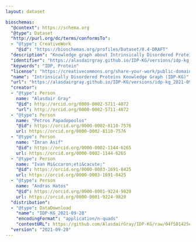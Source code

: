 ```yaml
---
layout: dataset

bioschemas:
  "@context": https://schema.org
  "@type": Dataset
  "http://purl.org/dc/terms/conformsTo":
  - "@type": CreativeWork
    "@id": "https://bioschemas.org/profiles/Dataset/0.4-DRAFT"
  "description": "Knowledge graph about Intrinsically Disordered Proteins generated from Bioschemas markup embedded within DisProt, MobiDB, and ProteinEnsemble."
  "identifier": "https://alasdairgray.github.io/IDP-KG/versions/idp-kg_2021-09-28"
  "keywords": "IDP, Protein"
  "license": "https://creativecommons.org/share-your-work/public-domain/cc0/"
  "name": "Intrinsically Disordered Proteins Knowledge Graph (IDP-KG)"
  "url": "https://alasdairgray.github.io/IDP-KG/versions/idp-kg_2021-09-28"
  "creator":
  - "@type": Person
    name: "Alasdair Gray"
    "@id": http://orcid.org/0000-0002-5711-4872
    "url": http://orcid.org/0000-0002-5711-4872
  - "@type": Person
    name: "Petros Papadopoulos"
    "@id": https://orcid.org/0000-0002-8110-7576
    url: https://orcid.org/0000-0002-8110-7576
  - "@type": Person
    name: "Imran Asif"
    "@id": https://orcid.org/0000-0002-1144-6265
    url: https://orcid.org/0000-0002-1144-6265
  - "@type": Person
    name: "Ivan Mi&ccaron;eti&cacute;"
    "@id": https://orcid.org/0000-0003-1691-8425
    url: https://orcid.org/0000-0003-1691-8425
  - "@type": Person
    name: "Andras Hatos"
    "@id": https://orcid.org/0000-0001-9224-9820
    url: https://orcid.org/0000-0001-9224-9820
  "distribution":
  - "@type": DataDownload
    "name": "IDP-KG_2021-09-28"
    "encodingFormat": "application/n-quads"
    "contentURL": https://github.com/AlasdairGray/IDP-KG/raw/04f501425ee658dbe9c46cfc5cda949b2fa1189b/notebooks/IDPKG-Full.nq
  "version": "2021-09-28"
---
```

